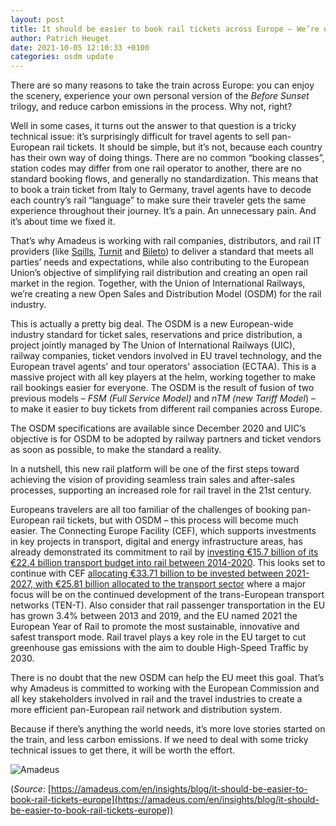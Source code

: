 ```yaml
---
layout: post
title: It should be easier to book rail tickets across Europe – We’re on the case
author: Patrich Heuget
date: 2021-10-05 12:10:33 +0100
categories: osdm update
---
```


There are so many reasons to take the train across Europe: you can enjoy the scenery, experience your own personal version of the *Before Sunset* trilogy, and reduce carbon emissions in the process. Why not, right?

Well in some cases, it turns out the answer to that question is a tricky technical issue: it’s surprisingly difficult for travel agents to sell pan-European rail tickets. It should be simple, but it’s not, because each country has their own way of doing things. There are no common “booking classes”, station codes may differ from one rail operator to another, there are no standard booking flows, and generally no standardization. This means that to book a train ticket from Italy to Germany, travel agents have to decode each country’s rail “language” to make sure their traveler gets the same experience throughout their journey. It’s a pain. An unnecessary pain. And it’s about time we fixed it.

That’s why Amadeus is working with rail companies, distributors, and rail IT providers (like [Sqills](https://sqills.com/), [Turnit](https://turnit.com/) and [Bileto](https://www.bileto.com/en)) to deliver a standard that meets all parties’ needs and expectations, while also contributing to the European Union’s objective of simplifying rail distribution and creating an open rail market in the region. Together, with the Union of International Railways, we’re creating a new Open Sales and Distribution Model (OSDM) for the rail industry.

This is actually a pretty big deal. The OSDM is a new European-wide industry standard for ticket sales, reservations and price distribution, a project jointly managed by The Union of International Railways (UIC), railway companies, ticket vendors involved in EU travel technology, and the European travel agents' and tour operators' association (ECTAA). This is a massive project with all key players at the helm, working together to make rail bookings easier for everyone. The OSDM is the result of fusion of two previous models – *FSM (Full Service Model)* and *nTM (new Tariff Model*) – to make it easier to buy tickets from different rail companies across Europe.

The OSDM specifications are available since December 2020 and UIC’s objective is for OSDM to be adopted by railway partners and ticket vendors as soon as possible, to make the standard a reality.  

In a nutshell, this new rail platform will be one of the first steps toward achieving the vision of providing seamless train sales and after-sales processes, supporting an increased role for rail travel in the 21st century. 

Europeans travelers are all too familiar of the challenges of booking pan-European rail tickets, but with OSDM – this process will become much easier. The Connecting Europe Facility (CEF), which supports investments in key projects in transport, digital and energy infrastructure areas, has already demonstrated its commitment to rail by [investing €15.7 billion of its €22.4 billion transport budget into rail between 2014-2020](https://www.unife.org/wp-content/uploads/2021/03/For-completion-TEN-T-networks-needs-EUR-500-billion-RailwayPRO.pdf). This looks set to continue with CEF [allocating €33.71 billion to be invested between 2021-2027, with €25.81 billion allocated to the transport sector](https://cinea.ec.europa.eu/news/connecting-europe-facility-2021-2027-adopted-2021-07-20_en) where a major focus will be on the continued development of the trans-European transport networks (TEN-T). Also consider that rail passenger transportation in the EU has grown 3.4% between 2013 and 2019, and the EU named 2021 the European Year of Rail to promote the most sustainable, innovative and safest transport mode. Rail travel plays a key role in the EU target to cut greenhouse gas emissions with the aim to double High-Speed Traffic by 2030.

There is no doubt that the new OSDM can help the EU meet this goal. That’s why Amadeus is committed to working with the European Commission and all key stakeholders involved in rail and the travel industries to create a more efficient pan-European rail network and distribution system.

Because if there’s anything the world needs, it’s more love stories started on the train, and less carbon emissions. If we need to deal with some tricky technical issues to get there, it will be worth the effort. 

![Amadeus](https://unioninternationalcheminsdefer.github.io/OSDM/images/logo/amadeus-logo.png)

(*Source*: [https://amadeus.com/en/insights/blog/it-should-be-easier-to-book-rail-tickets-europe](https://amadeus.com/en/insights/blog/it-should-be-easier-to-book-rail-tickets-europe))